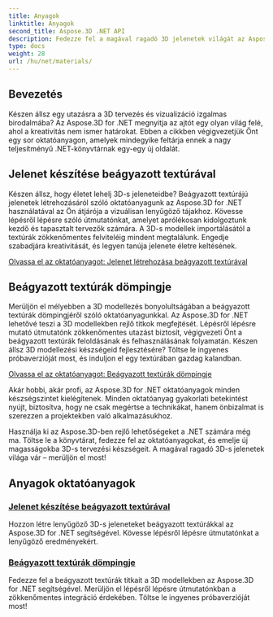 ```yaml
---
title: Anyagok
linktitle: Anyagok
second_title: Aspose.3D .NET API
description: Fedezze fel a magával ragadó 3D jelenetek világát az Aspose.3D for .NET oktatóanyaggal. Tanulj meg lenyűgöző jeleneteket létrehozni, és könnyedén fedezd fel a beágyazott textúrákat.
type: docs
weight: 28
url: /hu/net/materials/
---
```

## Bevezetés

Készen állsz egy utazásra a 3D tervezés és vizualizáció izgalmas birodalmába? Az Aspose.3D for .NET megnyitja az ajtót egy olyan világ felé, ahol a kreativitás nem ismer határokat. Ebben a cikkben végigvezetjük Önt egy sor oktatóanyagon, amelyek mindegyike feltárja ennek a nagy teljesítményű .NET-könyvtárnak egy-egy új oldalát.

## Jelenet készítése beágyazott textúrával

Készen állsz, hogy életet lehelj 3D-s jeleneteidbe? Beágyazott textúrájú jelenetek létrehozásáról szóló oktatóanyagunk az Aspose.3D for .NET használatával az Ön átjárója a vizuálisan lenyűgöző tájakhoz. Kövesse lépésről lépésre szóló útmutatónkat, amelyet aprólékosan kidolgoztunk kezdő és tapasztalt tervezők számára. A 3D-s modellek importálásától a textúrák zökkenőmentes felviteléig mindent megtalálunk. Engedje szabadjára kreativitását, és legyen tanúja jelenete életre keltésének.

[Olvassa el az oktatóanyagot: Jelenet létrehozása beágyazott textúrával](./create-scene-embedded-texture/)

## Beágyazott textúrák dömpingje

Merüljön el mélyebben a 3D modellezés bonyolultságában a beágyazott textúrák dömpingjéről szóló oktatóanyagunkkal. Az Aspose.3D for .NET lehetővé teszi a 3D modellekben rejlő titkok megfejtését. Lépésről lépésre mutató útmutatónk zökkenőmentes utazást biztosít, végigvezeti Önt a beágyazott textúrák feloldásának és felhasználásának folyamatán. Készen állsz 3D modellezési készségeid fejlesztésére? Töltse le ingyenes próbaverzióját most, és induljon el egy textúrában gazdag kalandban.

[Olvassa el az oktatóanyagot: Beágyazott textúrák dömpingje](./dump-embedded-textures/)

Akár hobbi, akár profi, az Aspose.3D for .NET oktatóanyagok minden készségszintet kielégítenek. Minden oktatóanyag gyakorlati betekintést nyújt, biztosítva, hogy ne csak megértse a technikákat, hanem önbizalmat is szerezzen a projektekben való alkalmazásukhoz.

Használja ki az Aspose.3D-ben rejlő lehetőségeket a .NET számára még ma. Töltse le a könyvtárat, fedezze fel az oktatóanyagokat, és emelje új magasságokba 3D-s tervezési készségeit. A magával ragadó 3D-s jelenetek világa vár – merüljön el most!
## Anyagok oktatóanyagok
### [Jelenet készítése beágyazott textúrával](./create-scene-embedded-texture/)
Hozzon létre lenyűgöző 3D-s jeleneteket beágyazott textúrákkal az Aspose.3D for .NET segítségével. Kövesse lépésről lépésre útmutatónkat a lenyűgöző eredményekért.
### [Beágyazott textúrák dömpingje](./dump-embedded-textures/)
Fedezze fel a beágyazott textúrák titkait a 3D modellekben az Aspose.3D for .NET segítségével. Merüljön el lépésről lépésre útmutatónkban a zökkenőmentes integráció érdekében. Töltse le ingyenes próbaverzióját most!